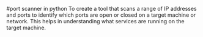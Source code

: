 #port scanner in python 
To create a tool that scans a range of IP addresses and ports to identify which ports are open or closed on a target machine or network. This helps in understanding what services are running on the target machine.

